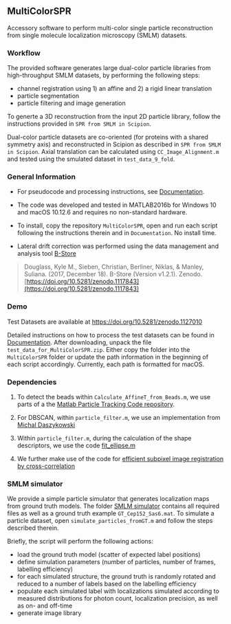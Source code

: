 ## MultiColorSPR

Accessory software to perform multi-color single particle reconstruction from single molecule localization microscopy (SMLM) datasets.

### Workflow

The provided software generates large dual-color particle libraries from high-throughput SMLM datasets, by performing the following steps: 

- channel registration using 1) an affine and  2) a rigid linear translation
- particle segmentation 
- particle filtering and image generation

To generte a 3D reconstruction from the input 2D particle library, follow the instructions provided in `SPR from SMLM in Scipion`.

Dual-color particle datasets are co-oriented (for proteins with a shared symmetry axis) and reconstructed in Scipion as described in `SPR from SMLM in Scipion`. Axial translation can be calculated using `CC_Image_Alignment.m` and tested using the smulated dataset in `test_data_9_fold`.

### General Information

- For pseudocode and processing instructions, see [Documentation](https://github.com/christian-7/MultiColorSPR/blob/master/Documentation.pdf).

- The code was developed and tested in MATLAB2016b for Windows 10 and macOS 10.12.6 and requires no non-standard hardware.

- To install, copy the repository `MultiColorSPR`, open and run each script following the instructions therein and in `Documentation`. No install time.

- Lateral drift correction was performed using the data management and analysis tool [B-Store](https://github.com/kmdouglass/bstore) 
> Douglass, Kyle M., Sieben, Christian, Berliner, Niklas, & Manley, Suliana. (2017, December 18). B-Store (Version v1.2.1). Zenodo. [https://doi.org/10.5281/zenodo.1117843](https://doi.org/10.5281/zenodo.1117843)

### Demo

Test Datasets are available at https://doi.org/10.5281/zenodo.1127010

Detailed instructions on how to process the test datasets can be found in [Documentation](https://github.com/christian-7/MultiColorSPR/blob/master/Documentation.pdf). After downloading, unpack the file `test_data_for_MultiColorSPR.zip`. Either copy the folder into the `MultiColorSPR` folder or update the path information in the beginning of each script accordingly. Currently, each path is formatted for macOS.

### Dependencies 

1)	To detect the beads within `Calculate_AffineT_from_Beads.m`, we use parts of a the [Matlab Particle Tracking Code repository](http://site.physics.georgetown.edu/matlab/).

2)	For DBSCAN, within `particle_filter.m`, we use an implementation from [Michal Daszykowski](http://www.chemometria.us.edu.pl/download/DBSCAN.M)

3)	Within `particle_filter.m`, during the calculation of the shape descriptors, we use the code [fit_ellipse.m](https://ch.mathworks.com/matlabcentral/fileexchange/3215-fit-ellipse)

4)	We further make use of the code for [efficient subpixel image registration by cross-correlation](https://ch.mathworks.com/matlabcentral/fileexchange/18401-efficient-subpixel-image-registration-by-cross-correlation)

### SMLM simulator

We provide a simple particle simulator that generates localization maps from ground truth models. The folder [SMLM simulator](https://github.com/christian-7/MultiColorSPR/tree/master/smlm_simulator) contains all required files as well as a ground truth example `GT_Cep152_Sas6.mat`. To simulate a particle dataset, open `simulate_particles_fromGT.m` and follow the steps described therein. 

Briefly, the script will perform the following actions:

- load the ground truth model (scatter of expected label positions)
- define simulation parameters (number of particles, number of frames,  labelling efficiency)
- for each simulated structure, the ground truth is randomly rotated and reduced to a number of labels based on the labelling efficiency
- populate each simulated label with localizations simulated according to measured distributions for photon count, localization precision, as well as on- and off-time
- generate image library 





